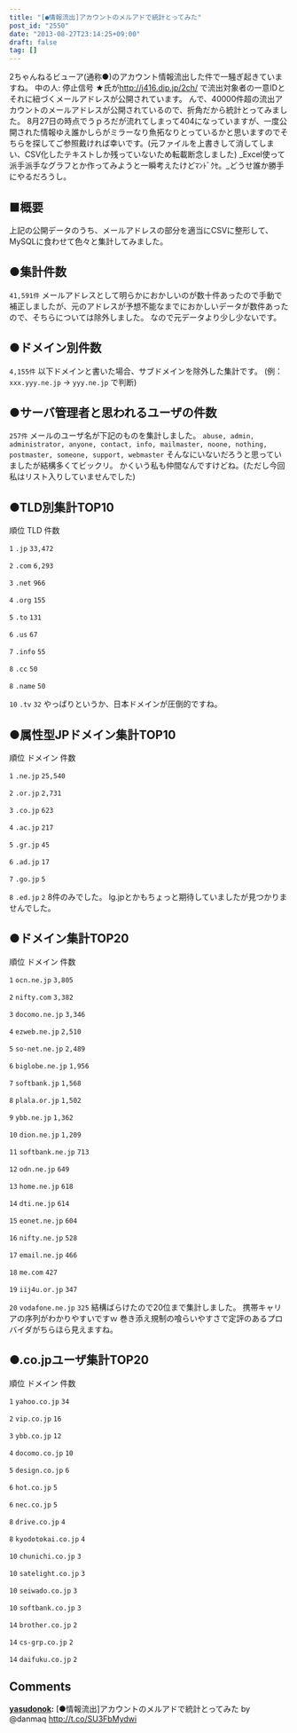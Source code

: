```yaml
---
title: "[●情報流出]アカウントのメルアドで統計とってみた"
post_id: "2550"
date: "2013-08-27T23:14:25+09:00"
draft: false
tag: []
---
```


<!--2ちゃんねるビューア(通称●)のアカウント情報流出した件について、中の人: 停止信号 ★氏が流出対象者のメールアドレス一覧を公開していたので適当に集計してみました。-->


2ちゃんねるビューア(通称●)のアカウント情報流出した件で一騒ぎ起きていますね。 中の人: 停止信号 ★氏が<http://j416.dip.jp/2ch/> で流出対象者の一意IDとそれに紐づくメールアドレスが公開されています。 んで、40000件超の流出アカウントのメールアドレスが公開されているので、折角だから統計とってみました。 8月27日の時点でうｐろだが流れてしまって404になっていますが、一度公開された情報ゆえ誰かしらがミラーなり魚拓なりとっているかと思いますのでそちらを探してご参照戴ければ幸いです。(元ファイルを上書きして消してしまい、CSV化したテキストしか残っていないため転載断念しました)  _Excel使って派手派手なグラフとか作ってみようと一瞬考えたけどﾏﾝﾄﾞｸｾ。_どうせ誰か勝手にやるだろうし。
## ■概要
上記の公開データのうち、メールアドレスの部分を適当にCSVに整形して、MySQLに食わせて色々と集計してみました。
## ●集計件数
`41,591件` メールアドレスとして明らかにおかしいのが数十件あったので手動で補正しましたが、元のアドレスが予想不能なまでにおかしいデータが数件あったので、そちらについては除外しました。 なので元データより少し少ないです。
## ●ドメイン別件数
`4,155件` 以下ドメインと書いた場合、サブドメインを除外した集計です。 (例：`xxx.yyy.ne.jp` → `yyy.ne.jp` で判断)
## ●サーバ管理者と思われるユーザの件数
`257件` メールのユーザ名が下記のものを集計しました。 `abuse, admin, administrator, anyone, contact, info, mailmaster, noone, nothing, postmaster, someone, support, webmaster` そんなにいないだろうと思っていましたが結構多くてビックリ。 かくいう私も仲間なんですけどね。(ただし今回私はリスト入りしていませんでした)
## ●TLD別集計TOP10


順位
TLD
件数

`1`
`.jp`
`33,472`

`2`
`.com`
`6,293`

`3`
`.net`
`966`

`4`
`.org`
`155`

`5`
`.to`
`131`

`6`
`.us`
`67`

`7`
`.info`
`55`

`8`
`.cc`
`50`

`8`
`.name`
`50`

`10`
`.tv`
`32`
やっぱりというか、日本ドメインが圧倒的ですね。
## ●属性型JPドメイン集計TOP10


順位
ドメイン
件数

`1`
`.ne.jp`
`25,540`

`2`
`.or.jp`
`2,731`

`3`
`.co.jp`
`623`

`4`
`.ac.jp`
`217`

`5`
`.gr.jp`
`45`

`6`
`.ad.jp`
`17`

`7`
`.go.jp`
`5`

`8`
`.ed.jp`
`2`
8件のみでした。 lg.jpとかもちょっと期待していましたが見つかりませんでした。
## ●ドメイン集計TOP20


順位
ドメイン
件数

`1`
`ocn.ne.jp`
`3,805`

`2`
`nifty.com`
`3,382`

`3`
`docomo.ne.jp`
`3,346`

`4`
`ezweb.ne.jp`
`2,510`

`5`
`so-net.ne.jp`
`2,489`

`6`
`biglobe.ne.jp`
`1,956`

`7`
`softbank.jp`
`1,568`

`8`
`plala.or.jp`
`1,502`

`9`
`ybb.ne.jp`
`1,362`

`10`
`dion.ne.jp`
`1,209`

`11`
`softbank.ne.jp`
`713`

`12`
`odn.ne.jp`
`649`

`13`
`home.ne.jp`
`618`

`14`
`dti.ne.jp`
`614`

`15`
`eonet.ne.jp`
`604`

`16`
`nifty.ne.jp`
`528`

`17`
`email.ne.jp`
`466`

`18`
`me.com`
`427`

`19`
`iij4u.or.jp`
`347`

`20`
`vodafone.ne.jp`
`325`
結構ばらけたので20位まで集計しました。 携帯キャリアの序列がわかりやすいですｗ 巻き添え規制の喰らいやすさで定評のあるプロバイダがちらほら見えますね。
## ●.co.jpユーザ集計TOP20


順位
ドメイン
件数

`1`
`yahoo.co.jp`
`34`

`2`
`vip.co.jp`
`16`

`3`
`ybb.co.jp`
`12`

`4`
`docomo.co.jp`
`10`

`5`
`design.co.jp`
`6`

`6`
`hot.co.jp`
`5`

`6`
`nec.co.jp`
`5`

`8`
`drive.co.jp`
`4`

`8`
`kyodotokai.co.jp`
`4`

`10`
`chunichi.co.jp`
`3`

`10`
`satelight.co.jp`
`3`

`10`
`seiwado.co.jp`
`3`

`10`
`softbank.co.jp`
`3`

`14`
`brother.co.jp`
`2`

`14`
`cs-grp.co.jp`
`2`

`14`
`daifuku.co.jp`
`2`

## Comments

**[yasudonok](#22 "2013-08-27 23:29:52"):** [●情報流出]アカウントのメルアドで統計とってみた by @danmaq http://t.co/SU3FbMydwi


